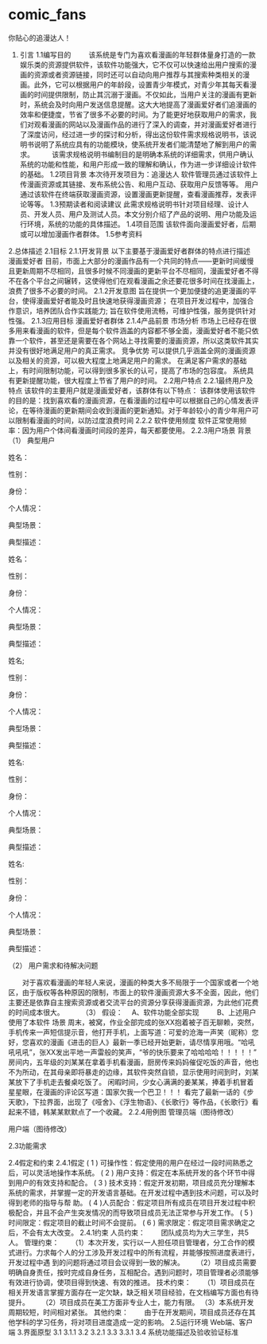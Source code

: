 # comic_fans
你贴心的追漫达人！
1. 引言
1.1编写目的
　　
  该系统是专门为喜欢看漫画的年轻群体量身打造的一款娱乐类的资源提供软件，该软件功能强大，它不仅可以快速给出用户搜索的漫画的资源或者资源链接，同时还可以自动向用户推荐与其搜索种类相关的漫画。此外，它可以根据用户的年龄段，设置青少年模式，对青少年其每天看漫画的时间提供限制，防止其沉溺于漫画。不仅如此，当用户关注的漫画有更新时，系统会及时向用户发送信息提醒。这大大地提高了漫画爱好者们追漫画的效率和便捷度，节省了很多不必要的时间。为了能更好地获取用户的需求，我们对观看漫画的网站以及漫画作品的进行了深入的调查，并对漫画爱好者进行了深度访问，经过进一步的探讨和分析，得出这份软件需求规格说明书，该说明书说明了系统应具有的功能模块，使系统开发者们能清楚地了解到用户的需求。
　　
  该需求规格说明书编制目的是明确本系统的详细需求，供用户确认系统的功能和性能，和用户形成一致的理解和确认，作为进一步详细设计软件的基础。
1.2项目背景
	本次待开发项目为：追漫达人
	软件管理员通过该软件上传漫画资源或其链接、发布系统公告、和用户互动、获取用户反馈等等。
	用户通过该软件在终端获取漫画资源，设置漫画更新提醒，查看漫画推荐，发表评论等等。
1.3预期读者和阅读建议
	此需求规格说明书针对项目经理、设计人员、开发人员、用户及测试人员。本文分别介绍了产品的说明、用户功能及运行环境，系统的功能的具体描述。
1.4项目范围
	该软件面向漫画爱好者，后期或可以增加漫画作者群体。
1.5参考资料

2.总体描述
2.1目标
2.1.1开发背景
以下主要基于漫画爱好者群体的特点进行描述
漫画爱好者
	目前，市面上大部分的漫画作品有一个共同的特点——更新时间缓慢且更新周期不尽相同，且很多时候不同漫画的更新平台不尽相同，漫画爱好者不得不在各个平台之间辗转，这使得他们在观看漫画之余还要花很多时间在找漫画上，浪费了很多不必要的时间。
2.1.2开发意图
旨在提供一个更加便捷的追更漫画的平台，使得漫画爱好者能及时且快速地获得漫画资源；
在项目开发过程中，加强合作意识，培养团队合作实践能力; 
旨在软件使用流畅，可维护性强，服务提供针对性强。
2.1.3应用目标
漫画爱好者群体
2.1.4产品前景
市场分析
	市场上已经存在很多用来看漫画的软件，但是每个软件涵盖的内容都不够全面，漫画爱好者不能只依靠一个软件，甚至还是需要在各个网站上寻找需要的漫画资源，所以这类软件其实并没有很好地满足用户的真正需求。
竞争优势
	可以提供几乎涵盖全网的漫画资源以及相关的资源，可以极大程度上地满足用户的需求。
   在满足客户需求的基础上，有时间限制功能，可以得到很多家长的认可，提高了市场的包容度。
   系统具有更新提醒功能，很大程度上节省了用户的时间。
2.2用户特点
2.2.1最终用户及特点
	该软件的主要用户就是漫画爱好者，该群体有以下特点：
	该群体使用该软件的目的是：找到喜欢看的漫画资源，在看漫画的过程中可以根据自己的心情发表评论，在等待漫画的更新期间会收到漫画的更新通知。对于年龄较小的青少年用户可以限制看漫画的时间，以防过度浪费时间
2.2.2 软件使用频度
	软件正常使用频率：因为用户个体间看漫画时间段的差异，每天都要使用。
2.2.3用户场景
	背景
（1） 典型用户

姓名：

性别：

身份：

个人情况：

典型场景：

典型描述：


姓名：

性别：

身份：

个人情况：

典型场景：

典型描述：


姓名;

性别：

身份：

个人情况：

典型场景：

典型描述：


姓名:

性别：

身份：

个人情况：

典型场景：

典型描述：


姓名:

性别：

身份：

个人情况：

典型场景：

典型描述：


（2） 用户需求和待解决问题

　　对于喜欢看漫画的年轻人来说，漫画的种类大多不局限于一个国家或者一个地区，由于版权等各种原因的限制，市面上的软件漫画资源大多不全面，因此，他们主要还是依靠自主搜索资源或者交流平台的资源分享获得漫画资源，为此他们花费的时间成本很大。
　　
（3） 假设：
　A、软件功能全部实现 　
　B、上述用户使用了本软件
场景
	周末，被窝，作业全部完成的张XX抱着被子百无聊赖，突然，手机传来一声短信提示音，他打开手机，上面写道：可爱的沧海一声笑（昵称）您好，您喜欢的漫画《进击的巨人》最新一季已经开始更新，请尽情享用哦。“哈吼吼吼吼”，张XX发出平地一声雷般的笑声，“爷的快乐要来了哈哈哈哈！！！！！”
	房间内，五年级的刘某某在拿着手机看漫画，厨房传来妈妈催促吃饭的声音，他也不为所动，在其母亲即将暴走的边缘，其软件突然自锁，显示使用时间到时，刘某某放下了手机走去餐桌吃饭了。
	闲暇时间，少女心满满的姜某某，捧着手机冒着星星眼，在漫画的评论区写道：国家欠我一个巴卫！！！
	看完了最新一话的《步天歌》，下拉界面，出现了《哑舍》、《浮生物语》、《长歌行》等作品，《长歌行》看起来不错，韩某某默默点了一个收藏。
2.2.4用例图
管理员端（图待修改）

用户端（图待修改）

2.3功能需求

2.4假定和约束
2.4.1假定
( 1 ) 可操作性：假定使用的用户在经过一段时间熟悉之后，可以灵活地操作本系统。
( 2 ) 用户支持：假定在本系统开发的各个环节中得到用户的有效支持和配合。
( 3 ) 技术支持：假定开发初期，项目成员充分理解本系统的需求，并掌握一定的开发语言基础。在开发过程中遇到技术问题，可以及时得到老师的指导与帮
助。
( 4 )人员配合：假定项目所有成员在项目开发过程中积极配合，并且不会产生突发情况的而导致项目成员无法正常参与开发工作。
( 5 ) 时间限定：假定项目的截止时间不会提前。
( 6 ) 需求限定：假定项目需求确定之后，不会有太大改变。
2.4.1约束
人员约束：
　　团队成员均为大三学生，共5人。
管理约束：
　　（1）本次开发，实行以一人担任项目管理者，分工合作的模式进行。力求每个人的分工涉及开发过程中的所有流程，并能够按照进度表进行，开发过程中遇
到的问题将通过项目会议得到一致的解决。
　　（2）项目成员需要明确自身责任，按时完成自身任务，互相配合。遇到问题时，项目管理者必须能够有效进行协调，使项目得到快速、有效的推进。
技术约束：
　　（1）项目成员在相关开发语言掌握方面存在一定欠缺，缺乏相关项目经验，在文档编写方面也有待提升。
　　（2）项目成员在美工方面非专业人士，能力有限。
	（3）本系统开发周期较短，时间相对紧张。
其他约束：
　　由于在开发期间，项目成员还存在其他学科的学习任务，将对项目进度造成一定的影响。
2.5运行环境
	Web端、客户端
3.界面原型
3.1
3.1.1
3.2
3.2.1
3.3
3.3.1
3.4 系统功能描述及验收验证标准
